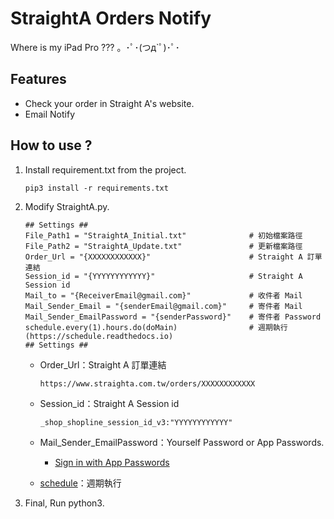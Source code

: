 # StraightA Orders Notify

Where is my iPad Pro ??? 。･ﾟ･(つд`ﾟ)･ﾟ･

## Features
- Check your order in Straight A's website.
- Email Notify

## How to use ?

1. Install requirement.txt from the project.
    
    ```
    pip3 install -r requirements.txt 
    ```
   
2. Modify StraightA.py.

    ```
    ## Settings ##
    File_Path1 = "StraightA_Initial.txt"              # 初始檔案路徑
    File_Path2 = "StraightA_Update.txt"               # 更新檔案路徑
    Order_Url = "{XXXXXXXXXXXX}"                      # Straight A 訂單連結
    Session_id = "{YYYYYYYYYYYY}"                     # Straight A Session id
    Mail_to = "{ReceiverEmail@gmail.com}"             # 收件者 Mail
    Mail_Sender_Email = "{senderEmail@gmail.com}"     # 寄件者 Mail 
    Mail_Sender_EmailPassword = "{senderPassword}"    # 寄件者 Password
    schedule.every(1).hours.do(doMain)                # 週期執行 (https://schedule.readthedocs.io)
    ## Settings ##
    ```
    - Order_Url：Straight A 訂單連結
      
      ```
      https://www.straighta.com.tw/orders/XXXXXXXXXXXX
      ```
    
    - Session_id：Straight A Session id
      ```
      _shop_shopline_session_id_v3:"YYYYYYYYYYYY"
      ```
      
    - Mail_Sender_EmailPassword：Yourself Password or App Passwords.
      - [Sign in with App Passwords](https://support.google.com/accounts/answer/185833)

    - [schedule](https://schedule.readthedocs.io)：週期執行

3. Final, Run python3.


